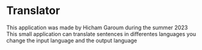 # Translator
This application was made by Hicham Garoum during the summer 2023
This small application can translate sentences in differentes languages 
you change the input language and the output language 
